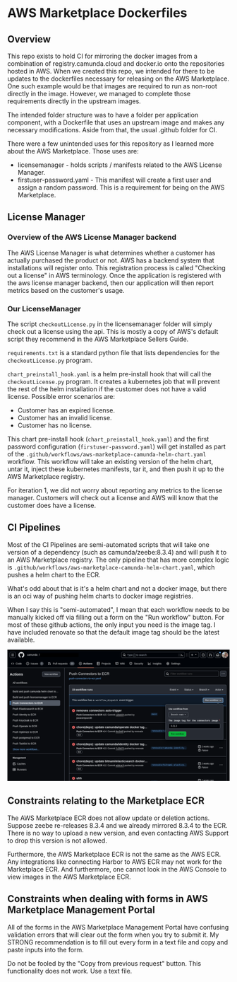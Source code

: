 # AWS Marketplace Dockerfiles


## Overview

This repo exists to hold CI for mirroring the docker images from a combination of registry.camunda.cloud and docker.io onto the repositories hosted in AWS. When we created this repo, we intended for there to be updates to the dockerfiles necessary for releasing on the AWS Marketplace. One such example would be that images are required to run as non-root directly in the image. However, we managed to complete those requirements directly in the upstream images.

The intended folder structure was to have a folder per application component, with a Dockerfile that uses an upstream image and makes any necessary modifications. Aside from that, the usual .github folder for CI.

There were a few unintended uses for this repository as I learned more about the AWS Marketplace. Those uses are:

* licensemanager - holds scripts / manifests related to the AWS License Manager.
* firstuser-password.yaml - This manifest will create a first user and assign a random password. This is a requirement for being on the AWS Marketplace.



## License Manager

### Overview of the AWS License Manager backend

The AWS License Manager is what determines whether a customer has actually purchased the product or not. AWS has a backend system that installations will register onto. This registration process is called "Checking out a license" in AWS terminology. Once the application is registered with the aws license manager backend, then our application will then report metrics based on the customer's usage.


### Our LicenseManager

The script `checkoutLicense.py` in the licensemanager folder will simply check out a license using the api. This is mostly a copy of AWS's default script they recommend in the AWS Marketplace Sellers Guide.

`requirements.txt` is a standard python file that lists dependencies for the `checkoutLicense.py` program.

`chart_preinstall_hook.yaml` is a helm pre-install hook that will call the `checkoutLicense.py` program. It creates a kubernetes job that will prevent the rest of the helm installation if the customer does not have a valid license. Possible error scenarios are:
- Customer has an expired license.
- Customer has an invalid license.
- Customer has no license.

This chart pre-install hook (`chart_preinstall_hook.yaml`) and the first password configuration (`firstuser-password.yaml`) will get installed as part of the `.github/workflows/aws-marketplace-camunda-helm-chart.yaml` workflow. This workflow will take an existing version of the helm chart, untar it, inject these kubernetes manifests, tar it, and then push it up to the AWS Marketplace registry.

For iteration 1, we did not worry about reporting any metrics to the license manager. Customers will check out a license and AWS will know that the customer does have a license.

## CI Pipelines

Most of the CI Pipelines are semi-automated scripts that will take one version of a dependency (such as camunda/zeebe:8.3.4) and will push it to an AWS Marketplace registry. The only pipeline that has more complex logic is `.github/workflows/aws-marketplace-camunda-helm-chart.yaml`, which pushes a helm chart to the ECR.

What's odd about that is it's a helm chart and not a docker image, but there is an oci way of pushing helm charts to docker image registries.

When I say this is "semi-automated", I mean that each workflow needs to be manually kicked off via filling out a form on the "Run workflow" button. For most of these github actions, the only input you need is the image tag. I have included renovate so that the default image tag should be the latest available.

![ci-overview](../aws-marketplace/assets/ci-overview.png)

## Constraints relating to the Marketplace ECR

The AWS Marketplace ECR does not allow update or deletion actions. Suppose zeebe re-releases 8.3.4 and we already mirrored 8.3.4 to the ECR.  There is no way to upload a new version, and even contacting AWS Support to drop this version is not allowed.

Furthermore, the AWS Marketplace ECR is not the same as the AWS ECR. Any integrations like connecting Harbor to AWS ECR may not work for the Marketplace ECR. And furthermore, one cannot look in the AWS Console to view images in the AWS Marketplace ECR.

## Constraints when dealing with forms in AWS Marketplace Management Portal

All of the forms in the AWS Marketplace Management Portal have confusing validation errors that will clear out the form when you try to submit it. My STRONG recommendation is to fill out every form in a text file and copy and paste inputs into the form.

Do not be fooled by the "Copy from previous request" button. This functionality does not work. Use a text file.


